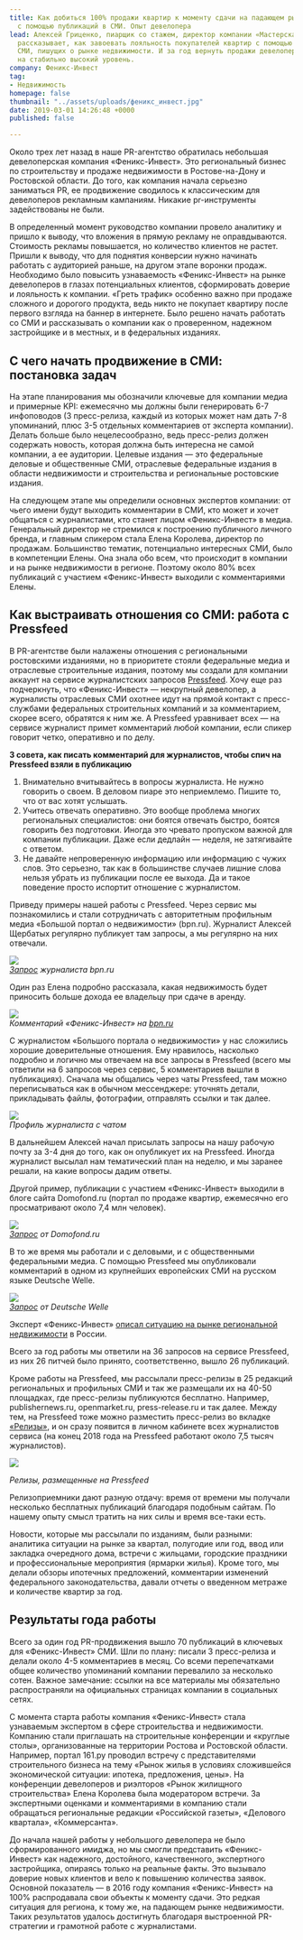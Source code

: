 ```yaml
---
title: Как добиться 100% продажи квартир к моменту сдачи на падающем рынке недвижимости
  с помощью публикаций в СМИ. Опыт девелопера
lead: Алексей Гриценко, пиарщик со стажем, директор компании «Мастерская пресс-релизов»
  рассказывает, как завоевать лояльность покупателей квартир с помощью отраслевых
  СМИ, пишущих о рынке недвижимости. И за год вернуть продажи девелоперской компании
  на стабильно высокий уровень.
company: Феникс-Инвест
tag:
- Недвижимость
homepage: false
thumbnail: "../assets/uploads/феникс_инвест.jpg"
date: 2019-03-01 14:26:48 +0000
published: false

---
```

Около трех лет назад в наше PR-агентство обратилась небольшая девелоперская компания «Феникс-Инвест». Это региональный бизнес по строительству и продаже недвижимости в Ростове-на-Дону и Ростовской области. До того, как компания начала серьезно заниматься PR, ее продвижение сводилось к классическим для девелоперов рекламным кампаниям. Никакие pr-инструменты задействованы не были.

В определенный момент руководство компании провело аналитику и пришло к выводу, что вложения в прямую рекламу не оправдываются. Стоимость рекламы повышается, но количество клиентов не растет. Пришли к выводу, что для поднятия конверсии нужно начинать работать с аудиторией раньше, на другом этапе воронки продаж. Необходимо было повысить узнаваемость «Феникс-Инвест» на рынке девелоперов в глазах потенциальных клиентов, сформировать доверие и лояльность к компании. «Греть трафик» особенно важно при продаже сложного и дорогого продукта, ведь никто не покупает квартиру после первого взгляда на баннер в интернете. Было решено начать работать со СМИ и рассказывать о компании как о проверенном, надежном застройщике и в местных, и в федеральных изданиях.

## С чего начать продвижение в СМИ: постановка задач

На этапе планирования мы обозначили ключевые для компании медиа и примерные KPI: ежемесячно мы должны были генерировать 6-7 инфоповодов (3 пресс-релиза, каждый из которых может нам дать 7-8 упоминаний, плюс 3-5 отдельных комментариев от эксперта компании). Делать больше было нецелесообразно, ведь пресс-релиз должен содержать новость, которая должна быть интересна не самой компании, а ее аудитории. Целевые издания — это федеральные деловые и общественные СМИ, отраслевые федеральные издания в области недвижимости и строительства и региональные ростовские издания.

На следующем этапе мы определили основных экспертов компании: от чьего имени будут выходить комментарии в СМИ, кто может и хочет общаться с журналистами, кто станет лицом «Феникс-Инвест» в медиа. Генеральный директор не стремился к построению публичного личного бренда, и главным спикером стала Елена Королева, директор по продажам. Большинство тематик, потенциально интересных СМИ, было в компетенции Елены. Она знала обо всем, что происходит в компании и на рынке недвижимости в регионе. Поэтому около 80% всех публикаций с участием «Феникс-Инвест» выходили с комментариями Елены.

## Как выстраивать отношения со СМИ: работа с Pressfeed

В PR-агентстве были налажены отношения с региональными ростовскими изданиями, но в приоритете стояли федеральные медиа и отраслевые строительные издания, поэтому мы создали для компании аккаунт на сервисе журналистских запросов [Pressfeed](https://pressfeed.ru/). Хочу еще раз подчеркнуть, что «Феникс-Инвест» — некрупный девелопер, а журналисты отраслевых СМИ охотнее идут на прямой контакт с пресс-службами федеральных строительных компаний и за комментарием, скорее всего, обратятся к ним же. А Pressfeed уравнивает всех — на сервисе журналист примет комментарий любой компании, если спикер говорит четко, оперативно и по делу.

**3 совета, как писать комментарий для журналистов, чтобы спич на Pressfeed взяли в публикацию**

1. Внимательно вчитывайтесь в вопросы журналиста. Не нужно говорить о своем. В деловом пиаре это неприемлемо. Пишите то, что от вас хотят услышать.
2. Учитесь отвечать оперативно. Это вообще проблема многих региональных специалистов: они боятся отвечать быстро, боятся говорить без подготовки. Иногда это чревато пропуском важной для компании публикации. Даже если дедлайн — неделя, не затягивайте с ответом.
3. Не давайте непроверенную информацию или информацию с чужих слов. Это серьезно, так как в большинстве случаев лишние слова нельзя убрать из публикации после ее выхода. Да и такое поведение просто испортит отношение с журналистом.

Приведу примеры нашей работы с Pressfeed. Через сервис мы познакомились и стали сотрудничать с авторитетным профильным медиа «Большой портал о недвижимости» (bpn.ru). Журналист Алексей Щербатых регулярно публикует там запросы, а мы регулярно на них отвечали.

![](../assets/uploads/image3-6.png)  
[_Запрос_](https://pressfeed.ru/query/15332) _журналиста bpn.ru_

Один раз Елена подробно рассказала, какая недвижимость будет приносить больше дохода ее владельцу при сдаче в аренду.

![](../assets/uploads/image5-7.png)  
_Комментарий «Феникс-Инвест» на_ [_bpn.ru_](http://www.bpn.ru/publications/79363)

С журналистом «Большого портала о недвижимости» у нас сложились хорошие доверительные отношения. Ему нравилось, насколько подробно и логично мы отвечаем на все запросы в Pressfeed (всего мы ответили на 6 запросов через сервис, 5 комментариев вышли в публикациях). Сначала мы общались через чаты Pressfeed, там можно переписываться как в обычном мессенджере: уточнять детали, прикладывать файлы, фотографии, отправлять ссылки и так далее.

![](../assets/uploads/image6-7.png)  
_Профиль журналиста с чатом_

В дальнейшем Алексей начал присылать запросы на нашу рабочую почту за 3-4 дня до того, как он опубликует их на Pressfeed. Иногда журналист высылал нам тематический план на неделю, и мы заранее решали, на какие вопросы дадим ответы.

Другой пример, публикации с участием «Феникс-Инвест» выходили в блоге сайта Domofond.ru (портал по продаже квартир, ежемесячно его просматривают около 7,4 млн человек).

![](../assets/uploads/image4-6.png)  
[_Запрос_](https://pressfeed.ru/query/22289) _от Domofond.ru_

В то же время мы работали и с деловыми, и с общественными федеральными медиа. С помощью Pressfeed мы опубликовали комментарий в одном из крупнейших европейских СМИ на русском языке Deutsche Welle.

![](../assets/uploads/image2-5.png)  
[_Запрос_](https://pressfeed.ru/query/22289) _от Deutsche Welle_

Эксперт «Феникс-Инвест» [описал ситуацию на рынке региональной недвижимости](https://www.dw.com/ru/%D0%B6%D0%B8%D0%BB%D0%B0%D1%8F-%D0%BD%D0%B5%D0%B4%D0%B2%D0%B8%D0%B6%D0%B8%D0%BC%D0%BE%D1%81%D1%82%D1%8C-%D0%B2-%D1%80%D0%BE%D1%81%D1%81%D0%B8%D0%B8-%D0%BF%D0%B0%D0%B4%D0%B5%D0%BD%D0%B8%D0%B5-%D1%86%D0%B5%D0%BD-%D0%BF%D1%80%D0%BE%D0%B4%D0%BE%D0%BB%D0%B6%D0%B8%D1%82%D1%81%D1%8F/a-19468889) в России.

Всего за год работы мы ответили на 36 запросов на сервисе Pressfeed, из них 26 питчей было принято, соответственно, вышло 26 публикаций.

Кроме работы на Pressfeed, мы рассылали пресс-релизы в 25 редакций региональных и профильных СМИ и так же размещали их на 40-50 площадках, где пресс-релизы публикуются бесплатно. Например, publishernews.ru, openmarket.ru, press-release.ru и так далее. Между тем, на Pressfeed тоже можно разместить пресс-релиз во вкладке [«Релизы»](https://pressfeed.ru/releases), и он сразу появится в личном кабинете всех журналистов сервиса (на конец 2018 года на Pressfeed работают около 7,5 тысяч журналистов).

![](../assets/uploads/image1-7.png)

_Релизы, размещенные на Pressfeed_

Релизоприемники дают разную отдачу: время от времени мы получали несколько бесплатных публикаций благодаря подобным сайтам. По нашему опыту смысл тратить на них силы и время все-таки есть.

Новости, которые мы рассылали по изданиям, были разными: аналитика ситуации на рынке за квартал, полугодие или год, ввод или закладка очередного дома, встречи с жильцами, городские праздники и профессиональные мероприятия (ярмарки жилья). Кроме того, мы делали обзоры ипотечных предложений, комментарии изменений федерального законодательства, давали отчеты о введенном метраже и количестве квартир за год.

## Результаты года работы

Всего за один год PR-продвижения вышло 70 публикаций в ключевых для «Феникс-Инвест» СМИ. Шли по плану: писали 3 пресс-релиза и делали около 4-5 комментариев в месяц. Со всеми перепечатками общее количество упоминаний компании перевалило за несколько сотен. Важное замечание: ссылки на все материалы мы обязательно распространяли на официальных страницах компании в социальных сетях.

С момента старта работы компания «Феникс-Инвест» стала узнаваемым экспертом в сфере строительства и недвижимости. Компанию стали приглашать на строительные конференции и «круглые столы», организованные на территории Ростова и Ростовской области. Например, портал 161.ру проводил встречу с представителями строительного бизнеса на тему «Рынок жилья в условиях сложившейся экономической ситуации: ипотека, предложения, цены». На конференции девелоперов и риэлторов «Рынок жилищного строительства» Елена Королева была модератором встречи. За экспертными оценками и комментариями в компанию стали обращаться региональные редакции «Российской газеты», «Делового квартала», «Коммерсанта».

До начала нашей работы у небольшого девелопера не было сформированного имиджа, но мы смогли представить «Феникс-Инвест» как надежного, достойного, качественного, экспертного застройщика, опираясь только на реальные факты. Это вызывало доверие новых клиентов и вело к повышению количества заявок. Основной показатель — в 2016 году компания «Феникс-Инвест» на 100% распродавала свои объекты к моменту сдачи. Это редкая ситуация для региона, к тому же, на падающем рынке недвижимости. Таких результатов удалось достигнуть благодаря выстроенной PR-стратегии и грамотной работе с журналистами.